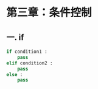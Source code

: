# 第三章：条件控制

## 一. if
```python
if condition1 :
    pass
elif condition2 :
    pass
else :
    pass
```




<comment/>
